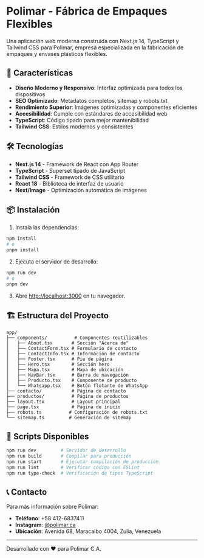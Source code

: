 # Polimar - Fábrica de Empaques Flexibles

Una aplicación web moderna construida con Next.js 14, TypeScript y Tailwind CSS para Polimar, empresa especializada en la fabricación de empaques y envases plásticos flexibles.

## 🚀 Características

- **Diseño Moderno y Responsivo**: Interfaz optimizada para todos los dispositivos
- **SEO Optimizado**: Metadatos completos, sitemap y robots.txt
- **Rendimiento Superior**: Imágenes optimizadas y componentes eficientes
- **Accesibilidad**: Cumple con estándares de accesibilidad web
- **TypeScript**: Código tipado para mejor mantenibilidad
- **Tailwind CSS**: Estilos modernos y consistentes

## 🛠️ Tecnologías

- **Next.js 14** - Framework de React con App Router
- **TypeScript** - Superset tipado de JavaScript
- **Tailwind CSS** - Framework de CSS utilitario
- **React 18** - Biblioteca de interfaz de usuario
- **Next/Image** - Optimización automática de imágenes

## 📦 Instalación

1. Instala las dependencias:
```bash
npm install
# o
pnpm install
```

2. Ejecuta el servidor de desarrollo:
```bash
npm run dev
# o
pnpm dev
```

3. Abre [http://localhost:3000](http://localhost:3000) en tu navegador.

## 🏗️ Estructura del Proyecto

```
app/
├── components/          # Componentes reutilizables
│   ├── About.tsx       # Sección "Acerca de"
│   ├── ContactForm.tsx # Formulario de contacto
│   ├── ContactInfo.tsx # Información de contacto
│   ├── Footer.tsx      # Pie de página
│   ├── Hero.tsx        # Sección hero
│   ├── Mapa.tsx        # Mapa de ubicación
│   ├── NavBar.tsx      # Barra de navegación
│   ├── Producto.tsx    # Componente de producto
│   └── Whatsapp.tsx    # Botón flotante de WhatsApp
├── contacto/           # Página de contacto
├── productos/          # Página de productos
├── layout.tsx          # Layout principal
├── page.tsx            # Página de inicio
├── robots.ts          # Configuración de robots.txt
└── sitemap.ts         # Generación de sitemap
```

## 🚀 Scripts Disponibles

```bash
npm run dev         # Servidor de desarrollo
npm run build       # Compilar para producción
npm run start       # Ejecutar compilación de producción
npm run lint        # Verificar código con ESLint
npm run type-check  # Verificación de tipos TypeScript
```

## 📞 Contacto

Para más información sobre Polimar:
- **Teléfono**: +58 412-6837411
- **Instagram**: [@polimar.ca](https://www.instagram.com/polimar.ca/)
- **Ubicación**: Avenida 68, Maracaibo 4004, Zulia, Venezuela

---

Desarrollado con ❤️ para Polimar C.A.
